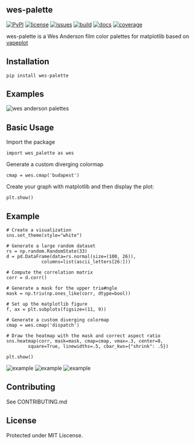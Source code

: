 ## wes-palette

[![PyPI](https://img.shields.io/pypi/v/wes-palette)](https://pypi.org/project/wes-palette/)
[![license](https://img.shields.io/github/license/au2232/wes-palette)](https://github.com/au2232/wes-palette/LICENSE)
[![issues](https://img.shields.io/github/issues/au2232/wes-palette)](https://github.com/au2232/wes-palette/issues)
[![build](https://img.shields.io/github/actions/workflow/status/au2232/wes_palette/build.yml)](https://github.com/au2232/wes_palette/actions/workflows/build.yml)
[![docs](https://img.shields.io/github/actions/workflow/status/au2232/wes-palette/docs.yml?label=docs)](https://ew2664.github.io/wes-palette/)
[![coverage](https://img.shields.io/codecov/c/github/au2232/wes_palette?token=5542beb1-1af8-4185-8340-fda0d36d528a)](https://coveralls.io/github/au2232/wes-palette)



wes-palette is a Wes Anderson film color palettes for matplotlib based on [vapeplot](https://github.com/dantaki/vapeplot)

## Installation

    pip install wes-palette

## Examples

![wes anderson palettes](palettes.png)

## Basic Usage

Import the package
  
    import wes_palette as wes
    
Generate a custom diverging colormap

    cmap = wes.cmap('budapest')
    
Create your graph with matplotlib and then display the plot:
    
    plt.show()

## Example

    # Create a visualization
    sns.set_theme(style="white")

    # Generate a large random dataset
    rs = np.random.RandomState(33)
    d = pd.DataFrame(data=rs.normal(size=(100, 26)),
                 columns=list(ascii_letters[26:]))

    # Compute the correlation matrix
    corr = d.corr()

    # Generate a mask for the upper tria#ngle
    mask = np.triu(np.ones_like(corr, dtype=bool))

    # Set up the matplotlib figure
    f, ax = plt.subplots(figsize=(11, 9))

    # Generate a custom diverging colormap
    cmap = wes.cmap('dispatch')

    # Draw the heatmap with the mask and correct aspect ratio
    sns.heatmap(corr, mask=mask, cmap=cmap, vmax=.3, center=0,
            square=True, linewidths=.5, cbar_kws={"shrink": .5})

    plt.show()
    
![example](examplegraph1.png)
![example](examplegraph2.png)
![example](examplegraph3.png)

## Contributing

See CONTRIBUTING.md

## License

Protected under MIT Liscense.
